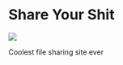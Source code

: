 # Share Your Shit
<img src="https://media.discordapp.net/attachments/986011625725263953/986102801396539413/temp.png">

Coolest file sharing site ever
